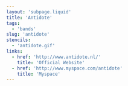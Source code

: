 ```yaml
---
layout: 'subpage.liquid'
title: 'Antidote'
tags:
  - 'bands'
slug: 'antidote'
stencils:
  - 'antidote.gif'
links:
  - href: 'http://www.antidote.nl/'
    title: 'Official Website'
  - href: 'http://www.myspace.com/antidote'
    title: 'Myspace'
---
```

